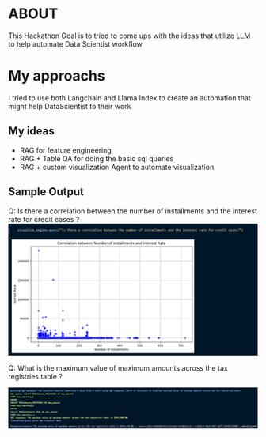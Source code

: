 # ABOUT
This Hackathon Goal is to tried to come ups with the ideas that utilize LLM to help automate Data Scientist workflow 

# My approachs
I tried to use both Langchain and Llama Index to create an automation that might help DataScientist to their work

## My ideas
- RAG for feature engineering
- RAG + Table QA for doing the basic sql queries
- RAG + custom visualization Agent to automate visualization


## Sample Output
Q: Is there a correlation between the number of installments and the interest rate for credit cases ?
![alt text](image-1.png)

Q: What is the maximum value of maximum amounts across the tax registries table ?

![alt text](image-3.png)